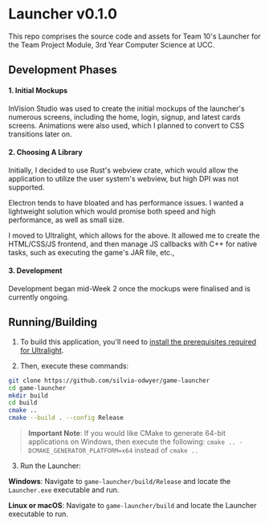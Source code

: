 # Launcher v0.1.0
This repo comprises the source code and assets for Team 10's Launcher for the Team Project Module, 3rd Year Computer Science at UCC. 

## Development Phases 

#### 1. Initial Mockups
InVision Studio was used to create the initial mockups of the launcher's numerous screens, including the home, login, signup, 
and latest cards screens. Animations were also used, which I planned to convert to CSS transitions later on. 

#### 2. Choosing A Library 
Initially, I decided to use Rust's webview crate, which would allow the application to utilize the user system's webview, 
but high DPI was not supported. 

Electron tends to have bloated and has performance issues. I wanted a lightweight solution which would promise both speed and high 
performance, as well as small size. 

I moved to Ultralight, which allows for the above. It allowed me to create the HTML/CSS/JS frontend, and then manage JS callbacks 
with C++ for native tasks, such as executing the game's JAR file, etc., 

#### 3. Development 
Development began mid-Week 2 once the mockups were finalised and is currently ongoing. 

## Running/Building

1. To build this application, you'll need to [install the prerequisites required for Ultralight](https://docs.ultralig.ht/docs/installing-prerequisites).

2. Then, execute these commands:

```bash 
git clone https://github.com/silvia-odwyer/game-launcher
cd game-launcher
mkdir build
cd build
cmake ..
cmake --build . --config Release
```

> **Important Note**: If you would like CMake to generate 64-bit applications on Windows, then execute the following: `cmake .. -DCMAKE_GENERATOR_PLATFORM=x64` instead of `cmake ..`

3. Run the Launcher:

**Windows**: Navigate to `game-launcher/build/Release` and locate the `Launcher.exe` executable and run.

**Linux or macOS**: Navigate to `game-launcher/build` and locate the Launcher executable to run. 